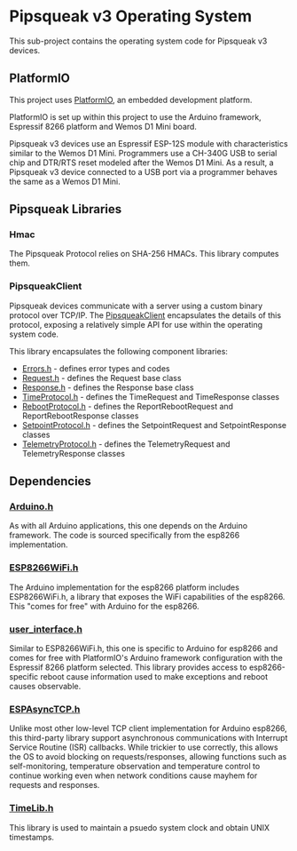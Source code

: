 # Pipsqueak v3 Operating System

This sub-project contains the operating system code for Pipsqueak v3 devices.

## PlatformIO

This project uses [PlatformIO](https://platformio.org/), an embedded development
platform.

PlatformIO is set up within this project to use the Arduino framework, Espressif
8266 platform and Wemos D1 Mini board.

Pipsqueak v3 devices use an Espressif ESP-12S module with characteristics similar
to the Wemos D1 Mini. Programmers use a CH-340G USB to serial chip and DTR/RTS
reset modeled after the Wemos D1 Mini. As a result, a Pipsqueak v3 device connected
to a USB port via a programmer behaves the same as a Wemos D1 Mini.

## Pipsqueak Libraries

### Hmac

The Pipsqueak Protocol relies on SHA-256 HMACs. This library computes them.

### PipsqueakClient

Pipsqueak devices communicate with a server using a custom binary protocol over
TCP/IP. The [PipsqueakClient](./lib/PipsqueakClient/README.md) encapsulates the
details of this protocol, exposing a relatively simple API for use within the
operating system code.

This library encapsulates the following component libraries:

* [Errors.h](./lib/Errors/README.md) - defines error types and codes
* [Request.h](./lib/Request/README.md) - defines the Request base class
* [Response.h](./lib/Response/README.md) - defines the Response base class
* [TimeProtocol.h](./lib/TimeProtocol/README.md) - defines the TimeRequest and
  TimeResponse classes
* [RebootProtocol.h](./lib/RebootProtocol/README.md) - defines the
  ReportRebootRequest and ReportRebootResponse classes
* [SetpointProtocol.h](./lib/SetpointProtocol/README.md) - defines the
  SetpointRequest and SetpointResponse classes
* [TelemetryProtocol.h](./lib/TelemetryProtocol/README.md) - defines the
  TelemetryRequest and TelemetryResponse classes

## Dependencies

### [Arduino.h](https://github.com/esp8266/Arduino/blob/master/cores/esp8266/Arduino.h)

As with all Arduino applications, this one depends on the Arduino framework. The
code is sourced specifically from the esp8266 implementation.

### [ESP8266WiFi.h](https://github.com/esp8266/Arduino/tree/master/libraries/ESP8266WiFi)

The Arduino implementation for the esp8266 platform includes ESP8266WiFi.h, a
library that exposes the WiFi capabilities of the esp8266. This "comes for free"
with Arduino for the esp8266.

### [user_interface.h](https://github.com/esp8266/Arduino/blob/master/tools/sdk/include/user_interface.h)

Similar to ESP8266WiFi.h, this one is specific to Arduino for esp8266 and comes
for free with PlatformIO's Arduino framework configuration with the Espressif 8266
platform selected. This library provides access to esp8266-specific reboot
cause information used to make exceptions and reboot causes observable.

### [ESPAsyncTCP.h](https://github.com/me-no-dev/ESPAsyncTCP)

Unlike most other low-level TCP client implementation for Arduino esp8266, this
third-party library support asynchronous communications with Interrupt Service
Routine (ISR) callbacks. While trickier to use correctly, this allows the OS
to avoid blocking on requests/responses, allowing functions such as
self-monitoring, temperature observation and temperature control to continue
working even when network conditions cause mayhem for requests and responses.

### [TimeLib.h](https://github.com/PaulStoffregen/Time)

This library is used to maintain a psuedo system clock and obtain UNIX
timestamps.
